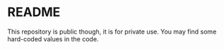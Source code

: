# README

This repository is public though, it is for private use.
You may find some hard-coded values in the code.
